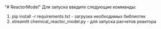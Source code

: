 "# ReactorModel" 
Для запуска введите следующие комманды:
1) pip install -r requirements.txt - загрузка необходимых библиотек
2) streamlit chemical_reactor_model.py - для запуска расчетов реактора